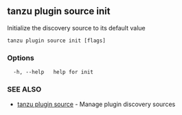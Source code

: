 ## tanzu plugin source init

Initialize the discovery source to its default value

```
tanzu plugin source init [flags]
```

### Options

```
  -h, --help   help for init
```

### SEE ALSO

* [tanzu plugin source](tanzu_plugin_source.md)	 - Manage plugin discovery sources

